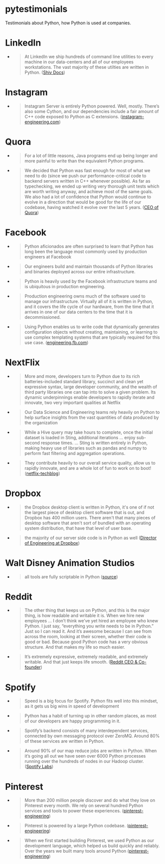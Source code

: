 # pytestimonials
Testimonials about Python, how Python is used at companies.

# LinkedIn

- > At LinkedIn we ship hundreds of command line utilities to every machine in our data-centers and all of our employees workstations. The vast majority of these utilties are written in Python. ([Shiv Docs](https://shiv.readthedocs.io/en/latest/history.html))

# Instagram

- > Instagram Server is entirely Python powered. Well, mostly. There’s also some Cython, and our dependencies include a fair amount of C++ code exposed to Python as C extensions. ([instagram-engineering.com](https://instagram-engineering.com/static-analysis-at-scale-an-instagram-story-8f498ab71a0c))

# Quora

- > For a lot of little reasons, Java programs end up being longer and more painful to write than the equivalent Python programs.

- > We decided that Python was fast enough for most of what we need to do (since we push our performance-critical code to backend servers written in C++ whenever possible). As far as typechecking, we ended up writing very thorough unit tests which are worth writing anyway, and achieve most of the same goals. We also had a lot of confidence that Python would continue to evolve in a direction that would be good for the life of our codebase, having watched it evolve over the last 5 years. ([CEO of Quora](https://www.quora.com/Why-did-Quora-choose-Python-for-its-development-What-technological-challenges-did-the-founders-face-before-they-decided-to-go-with-Python-rather-than-PHP))

# Facebook

- > Python aficionados are often surprised to learn that Python has long been the language most commonly used by production engineers at Facebook

- > Our engineers build and maintain thousands of Python libraries and binaries deployed across our entire infrastructure.

- > Python is heavily used by the Facebook infrastructure teams and is ubiquitous in production engineering.

- > Production engineering owns much of the software used to manage our infrastructure. Virtually all of it is written in Python, and it covers the life cycle of our hardware, from the time that it arrives in one of our data centers to the time that it is decommissioned.

- > Using Python enables us to write code that dynamically generates configuration objects without creating, maintaining, or learning to use complex templating systems that are typically required for this use case. ([engineering.fb.com](https://engineering.fb.com/production-engineering/python-in-production-engineering/))

# NextFlix

- > More and more, developers turn to Python due to its rich batteries-included standard library, succinct and clean yet expressive syntax, large developer community, and the wealth of third party libraries one can tap into to solve a given problem. Its dynamic underpinnings enable developers to rapidly iterate and innovate, two very important qualities at Netflix

- > Our Data Science and Engineering teams rely heavily on Python to help surface insights from the vast quantities of data produced by the organization

- > While a Hive query may take hours to complete, once the initial dataset is loaded in Sting, additional iterations ... enjoy sub-second response times. ... Sting is written entirely in Python, making heavy use of libraries such as pandas and numpy to perform fast filtering and aggregation operations.

- > They contribute heavily to our overall service quality, allow us to rapidly innovate, and are a whole lot of fun to work on to boot! ([netflix-techblog](https://medium.com/netflix-techblog/python-at-netflix-86b6028b3b3e))

# Dropbox

- > the Dropbox desktop client is written in Python, it's one of if not the largest piece of desktop client software that is out, and Dropbox has 400 million users. There aren't that many pieces of desktop software that aren't sort of bundled with an operating system distribution, that have that level of user base.

- > the majority of our server side code is in Python as well ([Director of Engineering at Dropbox](https://talkpython.fm/episodes/transcript/30/python-community-and-python-at-dropbox))

# Walt Disney Animation Studios

- > all tools are fully scriptable in Python ([source](https://pydanny-event-notes.readthedocs.io/en/latest/socalpiggies/20110526-wda.html))

# Reddit

- > The other thing that keeps us on Python, and this is the major thing, is how readable and writable it is. When we hire new employees … I don’t think we’ve yet hired an employee who knew Python. I just say, “everything you write needs to be in Python.” Just so I can read it. And it’s awesome because I can see from across the room, looking at their screen, whether their code is good or bad. Because good Python code has a very obvious structure. And that makes my life so much easier.

- > It’s extremely expressive, extremely readable, and extremely writable. And that just keeps life smooth. ([Reddit CEO & Co-founder](https://pyvideo.org/pycon-us-2009/pycon-2009--keynote--reddit--steve-huffman-and-al.html))

# Spotify

- > Speed is a big focus for Spotify. Python fits well into this mindset, as it gets us big wins in speed of development

- > Python has a habit of turning up in other random places, as most of our developers are happy programming in it.

- > Spotify’s backend consists of many interdependent services, connected by own messaging protocol over ZeroMQ. Around 80% of these services are written in Python.

- > Around 90% of our map reduce jobs are written in Python. When it’s going all out we have seen over 6000 Python processes running over the hundreds of nodes in our Hadoop cluster. ([Spotify Labs](https://labs.spotify.com/2013/03/20/how-we-use-python-at-spotify/))

# Pinterest 

- > More than 200 million people discover and do what they love on Pinterest every month. We rely on several hundred Python services and tools to power these experiences. ([pinterest-engineering](https://medium.com/pinterest-engineering/building-a-python-monorepo-for-fast-reliable-development-be763781f67))

- > Pinterest is powered by a large Python codebase. ([pinterest-engineering](https://medium.com/pinterest-engineering/open-sourcing-ptracer-a-syscall-tracing-library-for-python-b0fe0d91105d))

- > When we first started building Pinterest, we used Python as our development language, which helped us build quickly and reliably. Over the years we built many tools around Python ([pinterest-engineering](https://medium.com/pinterest-engineering/open-sourcing-kingpin-building-blocks-for-scaling-pinterest-8febe81f2c1c))

